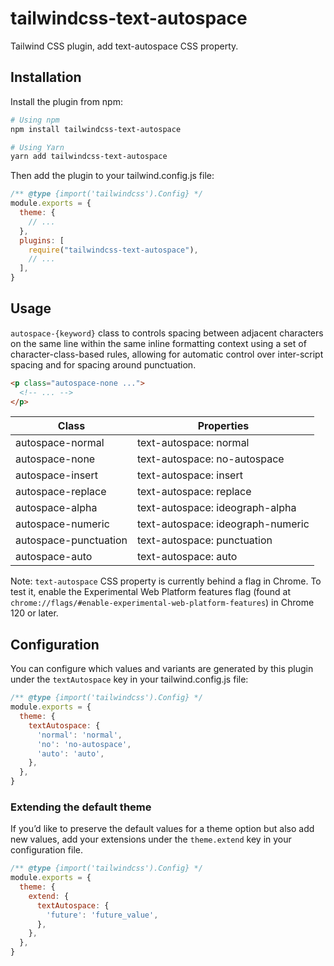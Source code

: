 # tailwindcss-text-autospace

Tailwind CSS plugin, add text-autospace CSS property.

## Installation

Install the plugin from npm:

```sh
# Using npm
npm install tailwindcss-text-autospace

# Using Yarn
yarn add tailwindcss-text-autospace
```

Then add the plugin to your tailwind.config.js file:

```js
/** @type {import('tailwindcss').Config} */
module.exports = {
  theme: {
    // ...
  },
  plugins: [
    require("tailwindcss-text-autospace"),
    // ...
  ],
}
```

## Usage

`autospace-{keyword}` class to controls spacing between adjacent characters on the same line within the same inline formatting context using a set of character-class-based rules, allowing for automatic control over inter-script spacing and for spacing around punctuation.

```html
<p class="autospace-none ...">
  <!-- ... -->
</p>
```

| Class                 | Properties                        |
| --------------------- | --------------------------------- |
| autospace-normal      | text-autospace: normal            |
| autospace-none        | text-autospace: no-autospace      |
| autospace-insert      | text-autospace: insert            |
| autospace-replace     | text-autospace: replace           |
| autospace-alpha       | text-autospace: ideograph-alpha   |
| autospace-numeric     | text-autospace: ideograph-numeric |
| autospace-punctuation | text-autospace: punctuation       |
| autospace-auto        | text-autospace: auto              |

Note: `text-autospace` CSS property is currently behind a flag in Chrome. To test it, enable the Experimental Web Platform features flag (found at `chrome://flags/#enable-experimental-web-platform-features`) in Chrome 120 or later.

## Configuration

You can configure which values and variants are generated by this plugin under the `textAutospace` key in your tailwind.config.js file:

```js
/** @type {import('tailwindcss').Config} */
module.exports = {
  theme: {
    textAutospace: {
      'normal': 'normal',
      'no': 'no-autospace',
      'auto': 'auto',
    },
  },
}
```

### Extending the default theme

If you’d like to preserve the default values for a theme option but also add new values, add your extensions under the `theme.extend` key in your configuration file.

```js
/** @type {import('tailwindcss').Config} */
module.exports = {
  theme: {
    extend: {
      textAutospace: {
        'future': 'future_value',
      },
    },
  },
}
```
